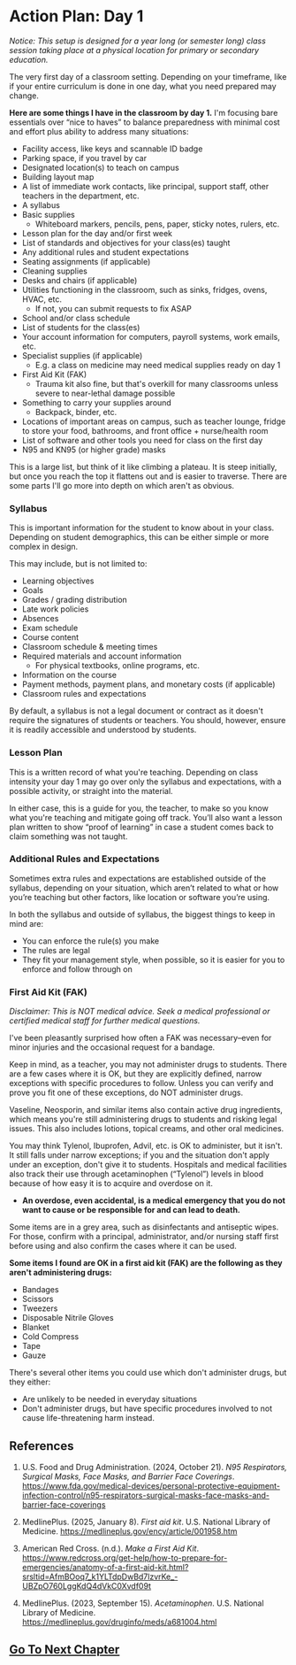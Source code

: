 # Action Plan: Day 1 
*Notice: This setup is designed for a year long (or semester long) class session taking place at a physical location for primary or secondary education.*

The very first day of a classroom setting. Depending on your timeframe, like if your entire curriculum is done in one day, what you need prepared may change.

**Here are some things I have in the classroom by day 1.** I'm focusing bare essentials over “nice to haves” to balance preparedness with minimal cost and effort plus ability to address many situations:
- Facility access, like keys and scannable ID badge
- Parking space, if you travel by car
- Designated location(s) to teach on campus
- Building layout map
- A list of immediate work contacts, like principal, support staff, other teachers in the department, etc.
- A syllabus
- Basic supplies
  - Whiteboard markers, pencils, pens, paper, sticky notes, rulers, etc.
- Lesson plan for the day and/or first week
- List of standards and objectives for your class(es) taught
- Any additional rules and student expectations
- Seating assignments (if applicable)
- Cleaning supplies
- Desks and chairs (if applicable)
- Utilities functioning in the classroom, such as sinks, fridges, ovens, HVAC, etc.
  - If not, you can submit requests to fix ASAP
- School and/or class schedule
- List of students for the class(es)
- Your account information for computers, payroll systems, work emails, etc.
- Specialist supplies (if applicable)
  - E.g. a class on medicine may need medical supplies ready on day 1
- First Aid Kit (FAK)
  - Trauma kit also fine, but that's overkill for many classrooms unless severe to near-lethal damage possible
- Something to carry your supplies around
  - Backpack, binder, etc.
- Locations of important areas on campus, such as teacher lounge, fridge to store your food, bathrooms, and front office + nurse/health room
- List of software and other tools you need for class on the first day
- N95 and KN95 (or higher grade) masks

This is a large list, but think of it like climbing a plateau. It is steep initially, but once you reach the top it flattens out and is easier to traverse. There are some parts I'll go more into depth on which aren't as obvious.

### Syllabus
This is important information for the student to know about in your class. Depending on student demographics, this can be either simple or more complex in design.

This may include, but is not limited to:
- Learning objectives
- Goals
- Grades / grading distribution
- Late work policies
- Absences
- Exam schedule
- Course content
- Classroom schedule & meeting times
- Required materials and account information
  - For physical textbooks, online programs, etc.
- Information on the course
- Payment methods, payment plans, and monetary costs (if applicable)
- Classroom rules and expectations

By default, a syllabus is not a legal document or contract as it doesn't require the signatures of students or teachers. You should, however, ensure it is readily accessible and understood by students.

### Lesson Plan
This is a written record of what you're teaching. Depending on class intensity your day 1 may go over only the syllabus and expectations, with a possible activity, or straight into the material.

In either case, this is a guide for you, the teacher, to make so you know what you're teaching and mitigate going off track. You’ll also want a lesson plan written to show “proof of learning” in case a student comes back to claim something was not taught.

### Additional Rules and Expectations
Sometimes extra rules and expectations are established outside of the syllabus, depending on your situation, which aren’t related to what or how you’re teaching but other factors, like location or software you’re using.

In both the syllabus and outside of syllabus, the biggest things to keep in mind are:
- You can enforce the rule(s) you make
- The rules are legal
- They fit your management style, when possible, so it is easier for you to enforce and follow through on

### First Aid Kit (FAK)

*Disclaimer: This is NOT medical advice. Seek a medical professional or certified medical staff for further medical questions.*

I've been pleasantly surprised how often a FAK was necessary–even for minor injuries and the occasional request for a bandage.

Keep in mind, as a teacher, you may not administer drugs to students. There are a few cases where it is OK, but they are explicitly defined, narrow exceptions with specific procedures to follow. Unless you can verify and prove you fit one of these exceptions, do NOT administer drugs.

Vaseline, Neosporin, and similar items also contain active drug ingredients, which means you're still administering drugs to students and risking legal issues. This also includes lotions, topical creams, and other oral medicines.

You may think Tylenol, Ibuprofen, Advil, etc. is OK to administer, but it isn't. It still falls under narrow exceptions; if you and the situation don't apply under an exception, don't give it to students. Hospitals and medical facilities also track their use through acetaminophen (“Tylenol”) levels in blood because of how easy it is to acquire and overdose on it.
- **An overdose, even accidental, is a medical emergency that you do not want to cause or be responsible for and can lead to death.**

Some items are in a grey area, such as disinfectants and antiseptic wipes. For those, confirm with a principal, administrator, and/or nursing staff first before using and also confirm the cases where it can be used.

**Some items I found are OK in a first aid kit (FAK) are the following as they aren't administering drugs:**
- Bandages
- Scissors
- Tweezers
- Disposable Nitrile Gloves
- Blanket
- Cold Compress
- Tape
- Gauze

There's several other items you could use which don't administer drugs, but they either: 
- Are unlikely to be needed in everyday situations
- Don't administer drugs, but have specific procedures involved to not cause life-threatening harm instead.

## References

1. U.S. Food and Drug Administration. (2024, October 21). *N95 Respirators, Surgical Masks, Face Masks, and Barrier Face Coverings*. https://www.fda.gov/medical-devices/personal-protective-equipment-infection-control/n95-respirators-surgical-masks-face-masks-and-barrier-face-coverings

2. MedlinePlus. (2025, January 8). *First aid kit*. U.S. National Library of Medicine. https://medlineplus.gov/ency/article/001958.htm

3. American Red Cross. (n.d.). *Make a First Aid Kit*. https://www.redcross.org/get-help/how-to-prepare-for-emergencies/anatomy-of-a-first-aid-kit.html?srsltid=AfmBOoq7_k1YLTdpDwBd7lzvrKe_-UBZpO760LggKdQ4dVkC0Xvdf09t

4. MedlinePlus. (2023, September 15). *Acetaminophen*. U.S. National Library of Medicine. https://medlineplus.gov/druginfo/meds/a681004.html

## [Go To Next Chapter](Z023_Action_Plan_Week_1.md)